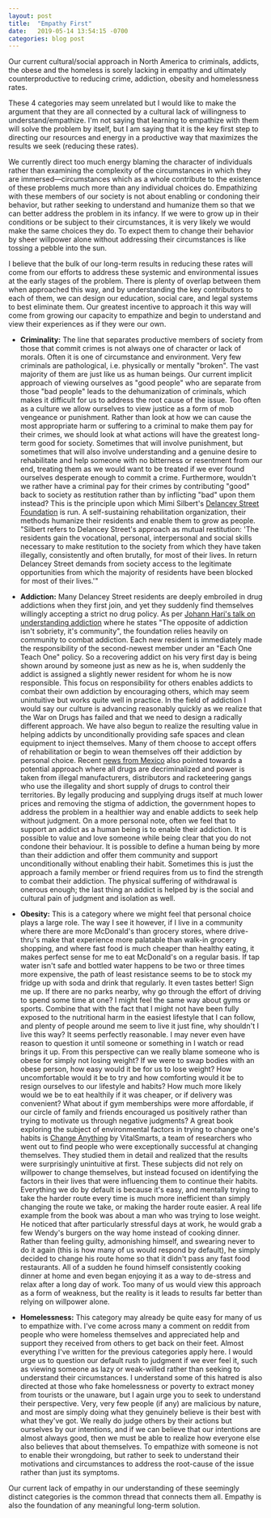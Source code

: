 ```yaml
---
layout: post
title:  "Empathy First"
date:   2019-05-14 13:54:15 -0700
categories: blog post
---
```


Our current cultural/social approach in North America to criminals, addicts, the obese and the homeless is sorely lacking in empathy and ultimately counterproductive to reducing crime, addiction, obesity and homelessness rates. 

These 4 categories may seem unrelated but I would like to make the argument that they are all connected by a cultural lack of willingness to understand/empathize. I'm not saying that learning to empathize with them will solve the problem by itself, but I am saying that it is the key first step to directing our resources and energy in a productive way that maximizes the results we seek (reducing these rates).

We currently direct too much energy blaming the character of individuals rather than examining the complexity of the circumstances in which they are immersed—circumstances which as a whole contribute to the existence of these problems much more than any individual choices do. Empathizing with these members of our society is not about enabling or condoning their behavior, but rather seeking to understand and humanize them so that we can better address the problem in its infancy. If we were to grow up in their conditions or be subject to their circumstances, it is very likely we would make the same choices they do. To expect them to change their behavior by sheer willpower alone without addressing their circumstances is like tossing a pebble into the sun. 

I believe that the bulk of our long-term results in reducing these rates will come from our efforts to address these systemic and environmental issues at the early stages of the problem. There is plenty of overlap between them when approached this way, and by understanding the key contributors to each of them, we can design our education, social care, and legal systems to best eliminate them. Our greatest incentive to approach it this way will come from growing our capacity to empathize and begin to understand and view their experiences as if they were our own.


- **Criminality:** The line that separates productive members of society from those that commit crimes is not always one of character or lack of morals. Often it is one of circumstance and environment. Very few criminals are pathological, i.e. physically or mentally "broken". The vast majority of them are just like us as human beings. Our current implicit approach of viewing ourselves as "good people" who are separate from those "bad people" leads to the dehumanization of criminals, which makes it difficult for us to address the root cause of the issue. Too often as a culture we allow ourselves to view justice as a form of mob vengeance or punishment. Rather than look at how we can cause the most appropriate harm or suffering to a criminal to make them pay for their crimes, we should look at what actions will have the greatest long-term good for society. Sometimes that will involve punishment, but sometimes that will also involve understanding and a genuine desire to rehabilitate and help someone with no bitterness or resentment from our end, treating them as we would want to be treated if we ever found ourselves desperate enough to commit a crime. Furthermore, wouldn't we rather have a criminal pay for their crimes by contributing "good" back to society as restitution rather than by inflicting "bad" upon them instead? This is the principle upon which Mimi Silbert's [Delancey Street Foundation](https://en.wikipedia.org/wiki/Delancey_Street_Foundation) is run. A self-sustaining rehabilitation organization, their methods humanize their residents and enable them to grow as people. "Silbert refers to Delancey Street's approach as mutual restitution: 'The residents gain the vocational, personal, interpersonal and social skills necessary to make restitution to the society from which they have taken illegally, consistently and often brutally, for most of their lives. In return Delancey Street demands from society access to the legitimate opportunities from which the majority of residents have been blocked for most of their lives.'" 

- **Addiction:** Many Delancey Street residents are deeply embroiled in drug addictions when they first join, and yet they suddenly find themselves willingly accepting a strict no drug policy. As per [Johann Hari's talk on understanding addiction](https://www.ted.com/talks/johann_hari_everything_you_think_you_know_about_addiction_is_wrong?language=en) where he states "The opposite of addiction isn't sobriety, it's community", the foundation relies heavily on community to combat addiction. Each new resident is immediately made the responsibility of the second-newest member under an "Each One Teach One" policy. So a recovering addict on his very first day is being shown around by someone just as new as he is, when suddenly the addict is assigned a slightly newer resident for whom he is now responsible. This focus on responsibility for others enables addicts to combat their own addiction by encouraging others, which may seem unintuitive but works quite well in practice. In the field of addiction I would say our culture is advancing reasonably quickly as we realize that the War on Drugs has failed and that we need to design a radically different approach. We have also begun to realize the resulting value in helping addicts by unconditionally providing safe spaces and clean equipment to inject themselves. Many of them choose to accept offers of rehabilitation or begin to wean themselves off their addiction by personal choice. Recent [news from Mexico](https://www.newsweek.com/mexico-decriminalize-drugs-negotiate-us-1421395) also pointed towards a potential approach where all drugs are decriminalized and power is taken from illegal manufacturers, distributors and racketeering gangs who use the illegality and short supply of drugs to control their territories. By legally producing and supplying drugs itself at much lower prices and removing the stigma of addiction, the government hopes to address the problem in a healthier way and enable addicts to seek help without judgment. On a more personal note, often we feel that to support an addict as a human being is to enable their addiction. It is possible to value and love someone while being clear that you do not condone their behaviour. It is possible to define a human being by more than their addiction and offer them community and support unconditionally without enabling their habit. Sometimes this is just the approach a family member or friend requires from us to find the strength to combat their addiction. The physical suffering of withdrawal is onerous enough; the last thing an addict is helped by is the social and cultural pain of judgment and isolation as well. 

- **Obesity:** This is a category where we might feel that personal choice plays a large role. The way I see it however, if I live in a community where there are more McDonald's than grocery stores, where drive-thru's make that experience more palatable than walk-in grocery shopping, and where fast food is much cheaper than healthy eating, it makes perfect sense for me to eat McDonald's on a regular basis. If tap water isn't safe and bottled water happens to be two or three times more expensive, the path of least resistance seems to be to stock my fridge up with soda and drink that regularly. It even tastes better! Sign me up. If there are no parks nearby, why go through the effort of driving to spend some time at one? I might feel the same way about gyms or sports. Combine that with the fact that I might not have been fully exposed to the nutritional harm in the easiest lifestyle that I can follow, and plenty of people around me seem to live it just fine, why shouldn't I live this way? It seems perfectly reasonable. I may never even have reason to question it until someone or something in I watch or read brings it up. From this perspective can we really blame someone who is obese for simply not losing weight? If we were to swap bodies with an obese person, how easy would it be for us to lose weight? How uncomfortable would it be to try and how comforting would it be to resign ourselves to our lifestyle and habits? How much more likely would we be to eat healthily if it was cheaper, or if delivery was convenient? What about if gym memberships were more affordable, if our circle of family and friends encouraged us positively rather than trying to motivate us through negative judgments? A great book exploring the subject of environmental factors in trying to change one's habits is [Change Anything](https://www.amazon.ca/Change-Anything-Science-Personal-Success/dp/0446573906) by VitalSmarts, a team of researchers who went out to find people who were exceptionally successful at changing themselves. They studied them in detail and realized that the results were surprisingly unintuitive at first. These subjects did not rely on willpower to change themselves, but instead focused on identifying the factors in their lives that were influencing them to continue their habits. Everything we do by default is because it's easy, and mentally trying to take the harder route every time is much more inefficient than simply changing the route we take, or making the harder route easier. A real life example from the book was about a man who was trying to lose weight. He noticed that after particularly stressful days at work, he would grab a few Wendy's burgers on the way home instead of cooking dinner. Rather than feeling guilty, admonishing himself, and swearing never to do it again (this is how many of us would respond by default), he simply decided to change his route home so that it didn't pass any fast food restaurants. All of a sudden he found himself consistently cooking dinner at home and even began enjoying it as a way to de-stress and relax after a long day of work. Too many of us would view this approach as a form of weakness, but the reality is it leads to results far better than relying on willpower alone.

- **Homelessness:** This category may already be quite easy for many of us to empathize with. I've come across many a comment on reddit from people who were homeless themselves and appreciated help and support they received from others to get back on their feet. Almost everything I've written for the previous categories apply here. I would urge us to question our default rush to judgment if we ever feel it, such as viewing someone as lazy or weak-willed rather than seeking to understand their circumstances. I understand some of this hatred is also directed at those who fake homelessness or poverty to extract money from tourists or the unaware, but I again urge you to seek to understand their perspective. Very, very few people (if any) are malicious by nature, and most are simply doing what they genuinely believe is their best with what they've got. We really do judge others by their actions but ourselves by our intentions, and if we can believe that our intentions are almost always good, then we must be able to realize how everyone else also believes that about themselves. To empathize with someone is not to enable their wrongdoing, but rather to seek to understand their motivations and circumstances to address the root-cause of the issue rather than just its symptoms.

Our current lack of empathy in our understanding of these seemingly distinct categories is the common thread that connects them all. Empathy is also the foundation of any meaningful long-term solution. 

